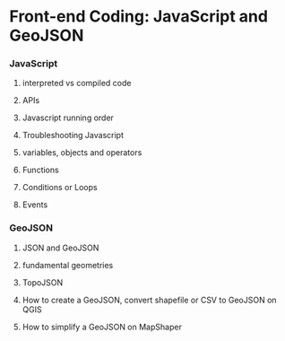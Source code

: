 # Front-end Coding: JavaScript and GeoJSON

### JavaScript

1. interpreted vs compiled code

2. APIs

3. Javascript running order

4. Troubleshooting Javascript

5. variables, objects and operators

6. Functions

7. Conditions or Loops

8. Events

### GeoJSON

1. JSON and GeoJSON

2. fundamental geometries

3. TopoJSON

4. How to create a GeoJSON, convert shapefile or CSV to GeoJSON on QGIS

5. How to simplify a GeoJSON on MapShaper